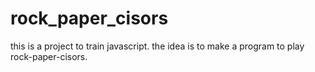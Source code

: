 # rock_paper_cisors

this is a project to train javascript. the idea is to make a program to play rock-paper-cisors.
